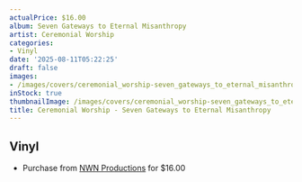 ```yaml
---
actualPrice: $16.00
album: Seven Gateways to Eternal Misanthropy
artist: Ceremonial Worship
categories:
- Vinyl
date: '2025-08-11T05:22:25'
draft: false
images:
- /images/covers/ceremonial_worship-seven_gateways_to_eternal_misanthropy.jpg
inStock: true
thumbnailImage: /images/covers/ceremonial_worship-seven_gateways_to_eternal_misanthropy-thumb.jpg
title: Ceremonial Worship - Seven Gateways to Eternal Misanthropy
---
```


## Vinyl
* Purchase from [NWN Productions](http://shop.nwnprod.com/index.php?route=product/product&path=75&product_id=59183&sort=pd.name&order=ASC) for $16.00

